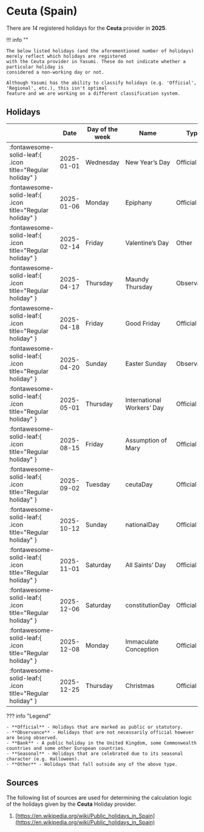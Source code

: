 # Ceuta (Spain)

There are _14_ registered holidays for the **Ceuta** provider in **2025**.

!!! info ""

    The below listed holidays (and the aforementioned number of holidays) merely reflect which holidays are registered
    with the Ceuta provider in Yasumi. These do not indicate whether a particular holiday is
    considered a non-working day or not.

    Although Yasumi has the ability to classify holidays (e.g. 'Official', 'Regional', etc.), this isn't optimal
    feature and we are working on a different classification system.

## Holidays

|     | Date | Day of the week | Name | Type |
| --- | ---- | --------------- | ---- | ---- |
| :fontawesome-solid-leaf:{ .icon title="Regular holiday" } | 2025-01-01 | Wednesday | New Year’s Day | Official |
| :fontawesome-solid-leaf:{ .icon title="Regular holiday" } | 2025-01-06 | Monday | Epiphany | Official |
| :fontawesome-solid-leaf:{ .icon title="Regular holiday" } | 2025-02-14 | Friday | Valentine’s Day | Other |
| :fontawesome-solid-leaf:{ .icon title="Regular holiday" } | 2025-04-17 | Thursday | Maundy Thursday | Observance |
| :fontawesome-solid-leaf:{ .icon title="Regular holiday" } | 2025-04-18 | Friday | Good Friday | Official |
| :fontawesome-solid-leaf:{ .icon title="Regular holiday" } | 2025-04-20 | Sunday | Easter Sunday | Observance |
| :fontawesome-solid-leaf:{ .icon title="Regular holiday" } | 2025-05-01 | Thursday | International Workers’ Day | Official |
| :fontawesome-solid-leaf:{ .icon title="Regular holiday" } | 2025-08-15 | Friday | Assumption of Mary | Official |
| :fontawesome-solid-leaf:{ .icon title="Regular holiday" } | 2025-09-02 | Tuesday | ceutaDay | Official |
| :fontawesome-solid-leaf:{ .icon title="Regular holiday" } | 2025-10-12 | Sunday | nationalDay | Official |
| :fontawesome-solid-leaf:{ .icon title="Regular holiday" } | 2025-11-01 | Saturday | All Saints’ Day | Official |
| :fontawesome-solid-leaf:{ .icon title="Regular holiday" } | 2025-12-06 | Saturday | constitutionDay | Official |
| :fontawesome-solid-leaf:{ .icon title="Regular holiday" } | 2025-12-08 | Monday | Immaculate Conception | Official |
| :fontawesome-solid-leaf:{ .icon title="Regular holiday" } | 2025-12-25 | Thursday | Christmas | Official |

??? info "Legend"

    - **Official** - Holidays that are marked as public or statutory.
    - **Observance** - Holidays that are not necessarily official however are being observed.
    - **Bank** - A public holiday in the United Kingdom, some Commonwealth countries and some other European countries.
    - **Seasonal** - Holidays that are celebrated due to its seasonal character (e.g. Halloween).
    - **Other** - Holidays that fall outside any of the above type.

## Sources

The following list of sources are used for determining the calculation logic of
the holidays given by the **Ceuta** Holiday provider.


1. [https://en.wikipedia.org/wiki/Public_holidays_in_Spain](https://en.wikipedia.org/wiki/Public_holidays_in_Spain)
   